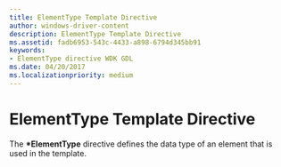 ```yaml
---
title: ElementType Template Directive
author: windows-driver-content
description: ElementType Template Directive
ms.assetid: fadb6953-543c-4433-a898-6794d345bb91
keywords:
- ElementType directive WDK GDL
ms.date: 04/20/2017
ms.localizationpriority: medium
---
```


# ElementType Template Directive


The **\*ElementType** directive defines the data type of an element that is used in the template.

 

 




